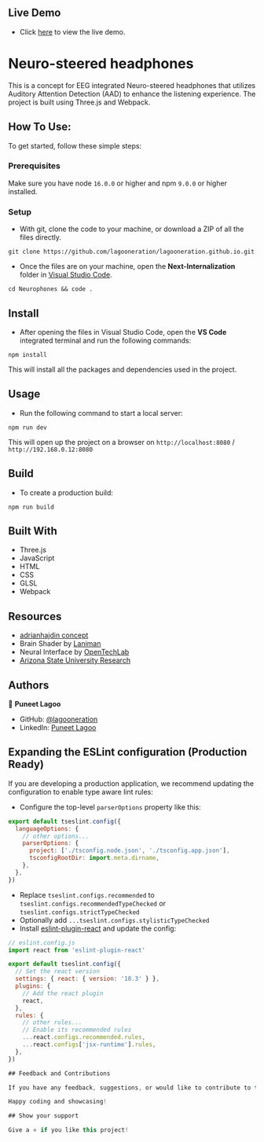 ## Live Demo

- Click [here](https://lagooneration.netlify.app/) to view the live demo.

# Neuro-steered headphones

This is a concept for EEG integrated Neuro-steered headphones that utilizes Auditory Attention Detection (AAD) to enhance the listening experience. The project is built using Three.js and Webpack.

## How To Use:

To get started, follow these simple steps:

### Prerequisites

Make sure you have node `16.0.0` or higher and npm `9.0.0` or higher installed.

### Setup

- With git, clone the code to your machine, or download a ZIP of all the files directly.

```
git clone https://github.com/lagooneration/lagooneration.github.io.git
```

- Once the files are on your machine, open the **Next-Internalization** folder in [Visual Studio Code](https://code.visualstudio.com/download).

```
cd Neurophones && code .
```

## Install

- After opening the files in Visual Studio Code, open the **VS Code** integrated terminal and run the following commands:

```
npm install
```

This will install all the packages and dependencies used in the project.

## Usage

- Run the following command to start a local server:

```
npm run dev
```

This will open up the project on a browser on `http://localhost:8080` / `http://192.168.0.12:8080`

## Build

- To create a production build:

```
npm run build
```

## Built With

- Three.js
- JavaScript
- HTML
- CSS
- GLSL
- Webpack

## Resources

- [adrianhajdin concept](https://github.com/adrianhajdin/iphone/tree/main)
- Brain Shader by [Laniman](https://github.com/Laniman/threejs-brain-animation)
- Neural Interface by [OpenTechLab](https://www.printables.com/@OpenTechLab_85377)
- [Arizona State University Research](https://www.youtube.com/watch?v=00WOao4kpwM)

## Authors

👤 **Puneet Lagoo**

- GitHub: [@lagooneration](https://github.com/lagooneration)
- LinkedIn: [Puneet Lagoo](https://www.linkedin.com/in/lagooneration)


## Expanding the ESLint configuration (Production Ready)

If you are developing a production application, we recommend updating the configuration to enable type aware lint rules:

- Configure the top-level `parserOptions` property like this:

```js
export default tseslint.config({
  languageOptions: {
    // other options...
    parserOptions: {
      project: ['./tsconfig.node.json', './tsconfig.app.json'],
      tsconfigRootDir: import.meta.dirname,
    },
  },
})
```

- Replace `tseslint.configs.recommended` to `tseslint.configs.recommendedTypeChecked` or `tseslint.configs.strictTypeChecked`
- Optionally add `...tseslint.configs.stylisticTypeChecked`
- Install [eslint-plugin-react](https://github.com/jsx-eslint/eslint-plugin-react) and update the config:

```js
// eslint.config.js
import react from 'eslint-plugin-react'

export default tseslint.config({
  // Set the react version
  settings: { react: { version: '18.3' } },
  plugins: {
    // Add the react plugin
    react,
  },
  rules: {
    // other rules...
    // Enable its recommended rules
    ...react.configs.recommended.rules,
    ...react.configs['jsx-runtime'].rules,
  },
})

## Feedback and Contributions

If you have any feedback, suggestions, or would like to contribute to this project, your involvement is highly valued. Feel free to open an [issue](../../issues/) or submit a pull request with your ideas and enhancements.

Happy coding and showcasing!

## Show your support

Give a ⭐️ if you like this project!


```
